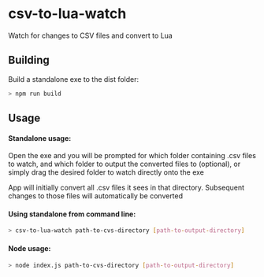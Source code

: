# csv-to-lua-watch

Watch for changes to CSV files and convert to Lua

## Building

Build a standalone exe to the dist folder:

```sh
> npm run build
```

## Usage

#### Standalone usage:

Open the exe and you will be prompted for which folder containing .csv files to watch, and which folder to output the converted files to (optional), or simply drag the desired folder to watch directly onto the exe

App will initially convert all .csv files it sees in that directory. Subsequent changes to those files will automatically be converted

#### Using standalone from command line:

```sh
> csv-to-lua-watch path-to-cvs-directory [path-to-output-directory]
```

#### Node usage:

```sh
> node index.js path-to-cvs-directory [path-to-output-directory]
```
